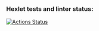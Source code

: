 ### Hexlet tests and linter status:
[![Actions Status](https://github.com/malevka/layout-designer-project-lvl2/workflows/hexlet-check/badge.svg)](https://github.com/malevka/layout-designer-project-lvl2/actions)
